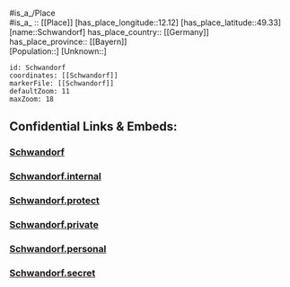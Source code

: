 ﻿---
location: [49.33,12.12] 
mapzoom: [7,12] 
mapmarker: city 
type: City
tags:
- geo/City


SpocWebEntityId: 34090
isDeleted: false
confidential: public

---
#is_a_/Place  
#is_a_ :: [[Place]] 
[has_place_longitude::12.12] 
[has_place_latitude::49.33] 
[name::Schwandorf] 
has_place_country:: [[Germany]]  
has_place_province:: [[Bayern]]  
[Population::] 
[Unknown::] 


```leaflet
id: Schwandorf
coordinates: [[Schwandorf]] 
markerFile: [[Schwandorf]] 
defaultZoom: 11 
maxZoom: 18
```


## Confidential Links & Embeds: 

### [Schwandorf](/_public/Earth/Continent/Europe/Europe~Central/Germany/Germany~West/Bayern/counties~Bayern/Schwandorf/cities~Schwandorf/Schwandorf-city/City/Schwandorf.md) 

### [Schwandorf.internal](/_internal/Earth/Continent/Europe/Europe~Central/Germany/Germany~West/Bayern/counties~Bayern/Schwandorf/cities~Schwandorf/Schwandorf-city/City/Schwandorf.internal.md) 

### [Schwandorf.protect](/_protect/Earth/Continent/Europe/Europe~Central/Germany/Germany~West/Bayern/counties~Bayern/Schwandorf/cities~Schwandorf/Schwandorf-city/City/Schwandorf.protect.md) 

### [Schwandorf.private](/_private/Earth/Continent/Europe/Europe~Central/Germany/Germany~West/Bayern/counties~Bayern/Schwandorf/cities~Schwandorf/Schwandorf-city/City/Schwandorf.private.md) 

### [Schwandorf.personal](/_personal/Earth/Continent/Europe/Europe~Central/Germany/Germany~West/Bayern/counties~Bayern/Schwandorf/cities~Schwandorf/Schwandorf-city/City/Schwandorf.personal.md) 

### [Schwandorf.secret](/_secret/Earth/Continent/Europe/Europe~Central/Germany/Germany~West/Bayern/counties~Bayern/Schwandorf/cities~Schwandorf/Schwandorf-city/City/Schwandorf.secret.md) 
